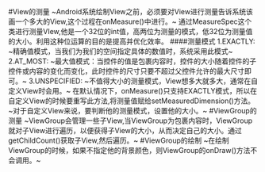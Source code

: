 #View的测量
~Android系统绘制View之前，必须要对View进行测量告诉系统该画一个多大的View,这个过程在onMeasure()中进行。~
通过MeasureSpec这个类进行测量VIew,他是一个32位的int值，高两位为测量的模式，低32位为测量值的大小。利用这种位运算的目的是提高并优化效率。
####测量模式
1.EXACTLY:
~精确值模式，当我们为我们的空间指定具体的数值时，系统采用此模式~
2.AT_MOST:
~最大值模式：当控件的值是包裹内容时，控件的大小随着控件的子控件或内容的变化而变化，此时控件的尺寸只要不超过父控件允许的最大尺寸即可。~
3.UNSPECIFIED:
~不值得大小的测量模式，View想多大就多大，通常在自定义View时会用。~
在默认情况下，onMeasure()只支持EXACTLY模式，所以在自定义View的时候要重写此方法,将测量值赋给setMeasuredDimension()方法。~对于自定义View来说，要判断他的测量模式，设置他的大小。~
#ViewGroup的测量
~ViewGroup会管理一些子View,当ViewGroup为包裹内容时，ViewGroup就对子View进行遍历，以便获得子View的大小，从而决定自己的大小。通过getChildCount()获取子View,然后遍历。~
#ViewGroup的绘制
~在绘制ViewGroup的时候，如果不指定他的背景颜色，则ViewGroup的onDraw()方法不会调用。~